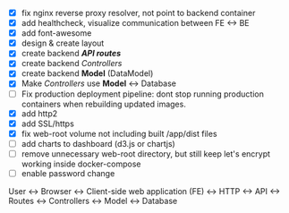 - [x] fix nginx reverse proxy resolver, not point to backend container
- [x] add healthcheck, visualize communication between FE <-> BE
- [x] add font-awesome
- [x] design & create layout
- [x] create backend ***API routes***
- [x] create backend *Controllers*
- [x] create backend **Model** (DataModel)
- [x] Make *Controllers* use **Model** <-> Database
- [ ] Fix production deployment pipeline: dont stop running production containers when rebuilding updated images.
- [x] add http2
- [x] add SSL/https
- [x] fix web-root volume not including built /app/dist files
- [ ] add charts to dashboard (d3.js or chartjs)
- [ ] remove unnecessary web-root directory, but still keep let's encrypt working inside docker-compose
- [ ] enable password change

User <-> Browser <-> Client-side web application (FE) <-> HTTP <-> API <-> Routes <-> Controllers <-> Model <-> Database

